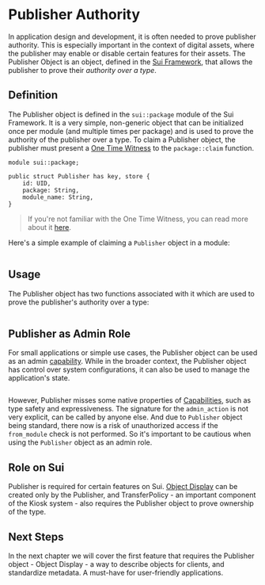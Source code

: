 # Publisher Authority

In application design and development, it is often needed to prove publisher authority. This is
especially important in the context of digital assets, where the publisher may enable or disable
certain features for their assets. The Publisher Object is an object, defined in the
[Sui Framework](./sui-framework), that allows the publisher to prove their _authority over a type_.

## Definition

The Publisher object is defined in the `sui::package` module of the Sui Framework. It is a very
simple, non-generic object that can be initialized once per module (and multiple times per package)
and is used to prove the authority of the publisher over a type. To claim a Publisher object, the
publisher must present a [One Time Witness](./one-time-witness) to the `package::claim` function.

```move
module sui::package;

public struct Publisher has key, store {
    id: UID,
    package: String,
    module_name: String,
}
```

> If you're not familiar with the One Time Witness, you can read more about it
> [here](./one-time-witness).

Here's a simple example of claiming a `Publisher` object in a module:

```move file=packages/samples/sources/programmability/publisher.move anchor=publisher

```

## Usage

The Publisher object has two functions associated with it which are used to prove the publisher's
authority over a type:

```move file=packages/samples/sources/programmability/publisher.move anchor=use_publisher

```

## Publisher as Admin Role

For small applications or simple use cases, the Publisher object can be used as an admin
[capability](./capability). While in the broader context, the Publisher object has control over
system configurations, it can also be used to manage the application's state.

```move file=packages/samples/sources/programmability/publisher.move anchor=publisher_as_admin

```

However, Publisher misses some native properties of [Capabilities](./capability), such as type
safety and expressiveness. The signature for the `admin_action` is not very explicit, can be called
by anyone else. And due to `Publisher` object being standard, there now is a risk of unauthorized
access if the `from_module` check is not performed. So it's important to be cautious when using the
`Publisher` object as an admin role.

## Role on Sui

Publisher is required for certain features on Sui. [Object Display](./display) can be created only
by the Publisher, and TransferPolicy - an important component of the Kiosk system - also requires
the Publisher object to prove ownership of the type.

## Next Steps

In the next chapter we will cover the first feature that requires the Publisher object - Object
Display - a way to describe objects for clients, and standardize metadata. A must-have for
user-friendly applications.
